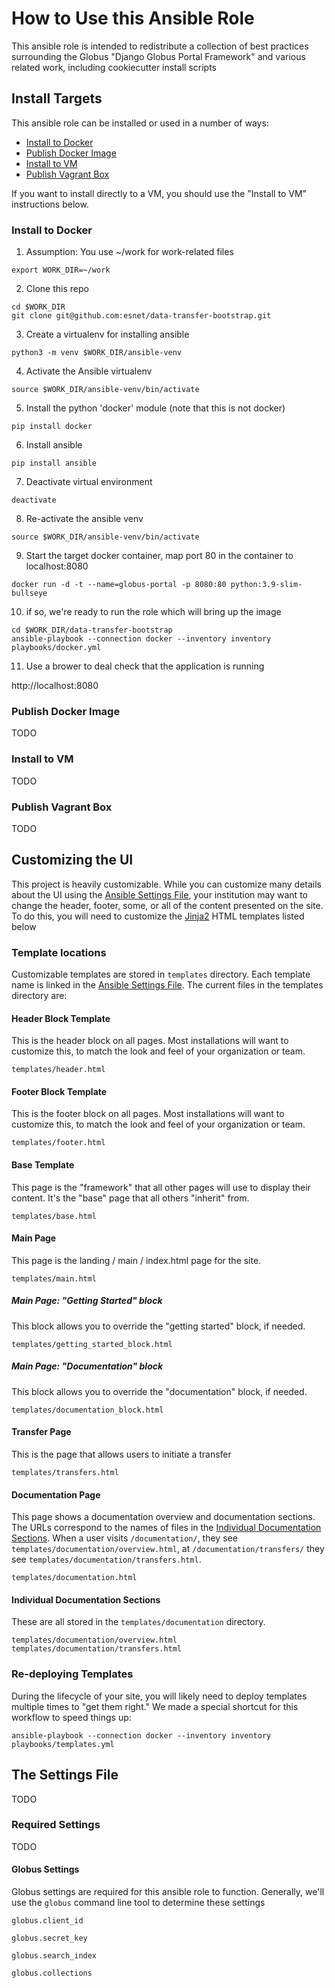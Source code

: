 # How to Use this Ansible Role

This ansible role is intended to redistribute a collection of best practices surrounding the Globus "Django Globus Portal Framework" and various related work, including cookiecutter install scripts

## Install Targets

This ansible role can be installed or used in a number of ways:

- [Install to Docker](#install-to-docker)
- [Publish Docker Image](#publish-docker-image)
- [Install to VM](#install-to-vm)
- [Publish Vagrant Box](#publish-vagrant-box)

If you want to install directly to a VM, you should use the "Install to VM" instructions below.

### Install to Docker

1. Assumption: You use ~/work for work-related files
```
export WORK_DIR=~/work
```

2. Clone this repo
```
cd $WORK_DIR
git clone git@github.com:esnet/data-transfer-bootstrap.git
```

3. Create a virtualenv for installing ansible
```
python3 -m venv $WORK_DIR/ansible-venv
```

4. Activate the Ansible virtualenv
```
source $WORK_DIR/ansible-venv/bin/activate
```

5. Install the python 'docker' module (note that this is not docker)
```
pip install docker
```

6. Install ansible
```
pip install ansible
```

7. Deactivate virtual environment
```
deactivate
```

8. Re-activate the ansible venv
```
source $WORK_DIR/ansible-venv/bin/activate
```

9. Start the target docker container, map port 80 in the container to localhost:8080
```
docker run -d -t --name=globus-portal -p 8080:80 python:3.9-slim-bullseye
```

10. if so, we're ready to run the role which will bring up the image
```
cd $WORK_DIR/data-transfer-bootstrap
ansible-playbook --connection docker --inventory inventory playbooks/docker.yml
```

11. Use a brower to deal check that the application is running

http://localhost:8080




### Publish Docker Image

TODO

### Install to VM

TODO

### Publish Vagrant Box

TODO

## Customizing the UI

This project is heavily customizable. While you can customize many details about the UI using the
[Ansible Settings File](#the-settings-file), your institution may want to change the
header, footer, some, or all of the content presented on the site. To do this, you will need to
customize the [Jinja2](#https://jinja.palletsprojects.com/en/2.10.x/templates/) HTML templates listed below

### Template locations

Customizable templates are stored in `templates` directory. Each template name is linked in the
[Ansible Settings File](#the-settings-file). The current files in the templates directory are:

#### Header Block Template

This is the header block on all pages. Most installations will want to customize this, to match the look and feel of your organization or team.

```
templates/header.html 
```

#### Footer Block Template

This is the footer block on all pages. Most installations will want to customize this, to match the look and feel of your organization or team.

```
templates/footer.html 
```

#### Base Template

This page is the "framework" that all other pages will use to display their content. It's the "base" page that all others "inherit" from.

```
templates/base.html
```

#### Main Page

This page is the landing / main / index.html page for the site.

```
templates/main.html
```

##### Main Page: "Getting Started" block

This block allows you to override the "getting started" block, if needed.

```
templates/getting_started_block.html
```

##### Main Page: "Documentation" block

This block allows you to override the "documentation" block, if needed.

```
templates/documentation_block.html
```

#### Transfer Page

This is the page that allows users to initiate a transfer

```
templates/transfers.html
```

#### Documentation Page

This page shows a documentation overview and documentation sections. The URLs correspond to the names of files in the [Individual Documentation Sections](#individual-documentation-sections). When a user visits `/documentation/`, they see `templates/documentation/overview.html`, at `/documentation/transfers/` they see `templates/documentation/transfers.html`.

```
templates/documentation.html
```

#### Individual Documentation Sections

These are all stored in the `templates/documentation` directory.

```
templates/documentation/overview.html
templates/documentation/transfers.html
```

### Re-deploying Templates

During the lifecycle of your site, you will likely need to deploy templates multiple times to "get them right." We made a special shortcut for this workflow to speed things up:

```
ansible-playbook --connection docker --inventory inventory playbooks/templates.yml
```

## The Settings File

TODO

### Required Settings

TODO

#### Globus Settings

Globus settings are required for this ansible role to function. Generally, we'll use the `globus` command line tool to determine these settings

```
globus.client_id
```

```
globus.secret_key
```

```
globus.search_index
```

```
globus.collections
```

